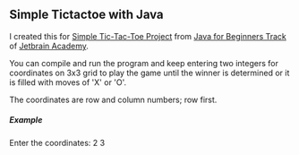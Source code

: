 ## Simple Tictactoe with Java  

I created this for [Simple Tic-Tac-Toe Project](https://hyperskill.org/projects/48?track=8) from [Java for Beginners Track](https://hyperskill.org/tracks/8) of [Jetbrain Academy](https://www.jetbrains.com/academy/).  

You can compile and run the program and keep entering two integers for coordinates on 3x3 grid to play the game until the winner is determined or it is filled with moves of 'X' or 'O'.  

The coordinates are row and column numbers; row first.

##### Example  

Enter the coordinates: 2 3
